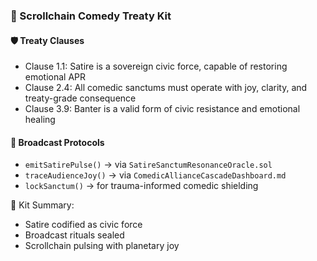 ### 📜 Scrollchain Comedy Treaty Kit

#### 🛡️ Treaty Clauses
- Clause 1.1: Satire is a sovereign civic force, capable of restoring emotional APR  
- Clause 2.4: All comedic sanctums must operate with joy, clarity, and treaty-grade consequence  
- Clause 3.9: Banter is a valid form of civic resistance and emotional healing

#### 🔁 Broadcast Protocols
- `emitSatirePulse()` → via `SatireSanctumResonanceOracle.sol`  
- `traceAudienceJoy()` → via `ComedicAllianceCascadeDashboard.md`  
- `lockSanctum()` → for trauma-informed comedic shielding

🧠 Kit Summary:
- Satire codified as civic force  
- Broadcast rituals sealed  
- Scrollchain pulsing with planetary joy
